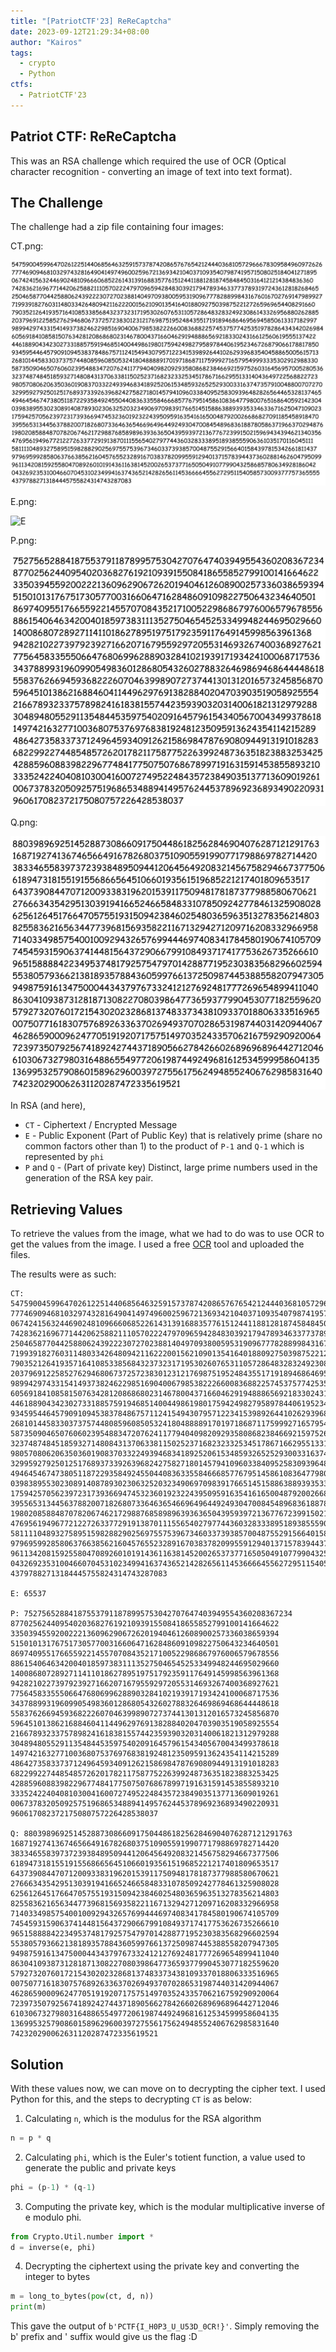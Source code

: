 ```yaml
---
title: "[PatriotCTF'23] ReReCaptcha"
date: 2023-09-12T21:29:34+08:00
author: "Kairos"
tags:
  - crypto
  - Python
ctfs:
  - PatriotCTF'23
---
```


## Patriot CTF: ReReCaptcha

This was an RSA challenge which required the use of OCR (Optical character recognition - converting an image of text into text format).

## The Challenge

The challenge had a zip file containing four images:

CT.png:

![CT](CT.png)

E.png:

![E](E.png)

P.png:

![P](P.png)

Q.png:

![Q](Q.png)

In RSA (and here),

- `CT` - Ciphertext / Encrypted Message
- `E` - Public Exponent (Part of Public Key) that is relatively prime (share no common factors other than 1) to the product of `P-1` and `Q-1` which is represented by `phi`
- `P` and `Q` - (Part of private key) Distinct, large prime numbers used in the generation of the RSA key pair.

## Retrieving Values

To retrieve the values from the image, what we had to do was to use OCR to get the values from the image. I used a free [OCR](https://www.onlineocr.net/) tool and uploaded the files.

The results were as such:

```
CT: 547590045996470261225144068564632591573787420865767654212444036810572966678309584960972626 777469094681032974328164904149749600259672136934210403710935407987419571508025184041271895 067424156324469024810966606852261431391688357761512441188128187458484503164121214384836360 742836216967714420625882111057022247970965942848303921794789346337737893197243612818268465 250465877044258806243922230727023881404970938005953190967778288998431676016702769147989927 719939182760311480334264809421162220015621090135416401880927503987522127265969654408291660 790352126419357164108533856843237323171953026076531105728648328324923086143326956880262885 203796912258527629468067372572383012312176987519524843551719189468646956945850613317182997 989942974331541493738246229851690400679853822266008368822574537577425351978286434342026984 605691841085815076342812086868023146780043716604629194888656921833024316612560619555137422 446188904342302733188575919468514004498619801759424982795897844061952346726879066178817850 934595446457909109453837848675711241549430795712234153989264410262939683540458865005615713 268101445833037375744808596085053241804888891701971868711759992716579549993335302912988330 587350904650760602395488347207624117794040982092935808682384669215975260316456957005280536 323748748451859327148084313706338115025237168232332534517867166295513314043649722568822723 980570806206350360190837033224939468341892520615348593265252930033163747357910048800707270 329959279250125176893733926396824275827180145794109603384095258309396482826564465328137465 494645467473805118722935849245504408363355846668577679514586108364779800765168640592142304 039838955302308914087893023063252032349069709839176651451588638893935334633671625047109023 175942570562397231739366947453236019232243950959163541616500487920026686827091185458918470 395565313445637882007182680733646365466964964492493047008454896836188780586371966370294876 198020858848707820674621729887685898963936365043959397213677672399150215969434394621340356 476956194967721227263377291913870111556540279774436032833389518938555906361035170116045111 581111048932758951598288290256975575396734603373938570048755291566401584397815342661811437 979695992858063766385621604576552328916703837820995591294013715783944373602881462604795099 961134208159255804708926010191436116381452002653737716505049107799043258685780634928186042 043269235310046607045310234994163743652142826561145366664556272951154058573009377757365555 43797882713184445755824314743287083

E: 65537

P: 752756528841875537911878995753042707647403949554360208367234 877025624409540203682761921093915508418655852799100141664622 335039455920022213609629067262019404612608900257336038659394 515010131767517305770031660647162848609109822750643234640501 869740955176655922145570708435217100522986867976006579678556 886154064634200401859738311135275046545253349948244695029660 140086807289271141101862789519751792359117649145998563961368 942821022739792392716620716795592972055314693267400368927621 775645833555066476806996288903284102193917193424100068717536 343788993196099054983601286805432602788326469869468644448618 558376266945936822260704639989072737441301312016573245856870 596451013862168846041144962976913828840204703903519058925554 216678932337578982416183815574423593903203140061821312979288 304894805529113548445359754020916457961543405670043499378618 149742163277100368075376976838192481235095913624354114215289 486427358337371249645934091262158698478769080944913191018283 682299227448548572620178211758775226399248736351823883253425 428859608839822967748417750750768678997191631591453855893210 333524224040810300416007274952248435723849035137713609019261 006737832050925751968653488941495762445378969236893490220931
960617082372175080757226428538037

Q: 880398969251452887308660917504486182562846904076287121291763 168719274136746566491678268037510905591990771798869782714420 383346558397372393848950944120645649208321456758294667377506 618947318155191556866564510660193561519685221217401809653517 643739084470712009338319620153911750948178187377988580670621 276663435429513039194166524665848331078509242778461325908028 625612645176647057551931509423846025480365963513278356214803 825583621656344773968156935822116713294271209716208332966958 714033498575400100929432657699444697408341784580190674105709 745459315906374144815643729066799108493717417753626735266610 965158888422349537481792575479701428877195230383568296602594 553805793662138189357884360599766137250987445388558207947305 949875916134750004434379767332412127692481777269654899411040 863041093873128187130822708039864773659377990453077182559620 579273207601721543020232868137483373438109337018806333516965 007507716183075768926336370269493707028653198744031420944067 462865900096247705191920717575149703524335706216759290920064 723973507925674189242744371890566278426602689696896442712046 610306732798031648865549772061987449249681612534599958604135 136995325790860158962960039727556175624948552406762985831640
742320290062631120287472335619521

```

## Solution

With these values now, we can move on to decrypting the cipher text. I used Python for this, and the steps to decrypting `CT` is as below:

1. Calculating `n`, which is the modulus for the RSA algorithm

```python
n = p * q
```

2. Calculating `phi`, which is the Euler's totient function, a value used to generate the public and private keys

```python
phi = (p-1) * (q-1)
```

3. Computing the private key, which is the modular multiplicative inverse of e modulo phi. 
```python
from Crypto.Util.number import *
d = inverse(e, phi)
```

4. Decrypting the ciphertext using the private key and converting the integer to bytes

```python
m = long_to_bytes(pow(ct, d, n))
print(m)
```

This gave the output  of `b'PCTF{I_H0P3_U_U53D_0CR!}'`. Simply removing the b' prefix and ' suffix would give us the flag :D